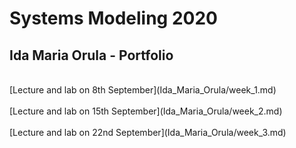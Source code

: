 # Systems Modeling 2020
## Ida Maria Orula - Portfolio
<br>
[Lecture and lab on 8th September](Ida_Maria_Orula/week_1.md)<br><br>
[Lecture and lab on 15th September](Ida_Maria_Orula/week_2.md)<br><br>
[Lecture and lab on 22nd September](Ida_Maria_Orula/week_3.md)<br><br>
